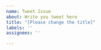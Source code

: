 ```yaml
---
name: Tweet Issue
about: Write you tweet here
title: "[Please change the title]"
labels: ''
assignees: ''

---
```


